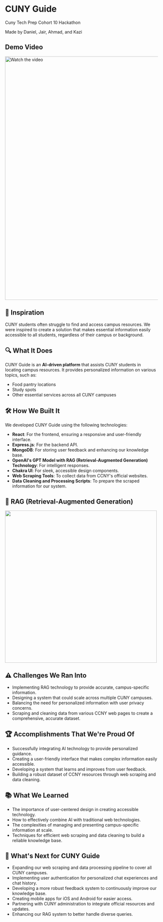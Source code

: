 # CUNY Guide

Cuny Tech Prep Cohort 10 Hackathon

Made by Daniel, Jair, Ahmad, and Kazi

## Demo Video 

<a href="https://youtu.be/yBzlTa8ETWs">
  <img src="https://img.youtube.com/vi/yBzlTa8ETWs/0.jpg" alt="Watch the video" width="800"/>
</a>


## 🚀 Inspiration

CUNY students often struggle to find and access campus resources. We were inspired to create a solution that makes essential information easily accessible to all students, regardless of their campus or background.

## 🔍 What It Does

CUNY Guide is an **AI-driven platform** that assists CUNY students in locating campus resources. It provides personalized information on various topics, such as:

- Food pantry locations
- Study spots
- Other essential services across all CUNY campuses

## 🛠 How We Built It

We developed CUNY Guide using the following technologies:

- **React**: For the frontend, ensuring a responsive and user-friendly interface.
- **Express.js**: For the backend API.
- **MongoDB**: For storing user feedback and enhancing our knowledge base.
- **OpenAI's GPT Model with RAG (Retrieval-Augmented Generation) Technology**: For intelligent responses.
- **Chakra UI**: For sleek, accessible design components.
- **Web Scraping Tools**: To collect data from CCNY's official websites.
- **Data Cleaning and Processing Scripts**: To prepare the scraped information for our system.

## 🤖 RAG (Retrieval-Augmented Generation)

<img src="https://github.com/user-attachments/assets/ed513458-5520-4d5d-9d7c-814776efd3cd" width="500"/>

## ⚠️ Challenges We Ran Into

- Implementing RAG technology to provide accurate, campus-specific information.
- Designing a system that could scale across multiple CUNY campuses.
- Balancing the need for personalized information with user privacy concerns.
- Scraping and cleaning data from various CCNY web pages to create a comprehensive, accurate dataset.

## 🏆 Accomplishments That We're Proud Of

- Successfully integrating AI technology to provide personalized guidance.
- Creating a user-friendly interface that makes complex information easily accessible.
- Developing a system that learns and improves from user feedback.
- Building a robust dataset of CCNY resources through web scraping and data cleaning.

## 📚 What We Learned

- The importance of user-centered design in creating accessible technology.
- How to effectively combine AI with traditional web technologies.
- The complexities of managing and presenting campus-specific information at scale.
- Techniques for efficient web scraping and data cleaning to build a reliable knowledge base.

## 🔮 What's Next for CUNY Guide

- Expanding our web scraping and data processing pipeline to cover all CUNY campuses.
- Implementing user authentication for personalized chat experiences and chat history.
- Developing a more robust feedback system to continuously improve our knowledge base.
- Creating mobile apps for iOS and Android for easier access.
- Partnering with CUNY administration to integrate official resources and updates.
- Enhancing our RAG system to better handle diverse queries.
